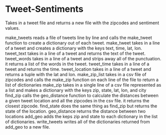 Tweet-Sentiments
================

Takes in a tweet file and returns a new file with the zipcodes and sentiment values.

make_tweets reads a file of tweets line by line and
calls the make_tweet function to create a dictionary
out of each tweet.
make_tweet takes in a line of a tweet and creates a
dictionary with the keys text, time, lat, lon.
tweet_text takes in a line of a tweet and returns the
text of the tweet.
tweet_words takes in a line of a tweet and strips away
all of the punctuation. it returns a list of the words
in the tweet.
tweet_time takes in a line of a tweet and returns the
time.
tweet_location takes in a line of a tweet and returns
a tuple with the lat and lon.
make_zip_list takes in a csv file of zipcodes and calls
the make_zip function on each line of the file to return
a list of dictionaries
make_zip takes in a single line of a csv file represented
as a list and makes a dictionary with the keys zip, state,
lat, lon, and city
find_zip calls the geo_distance function to calculate the
distances between a given tweet location and all the
zipcodes in the csv file. it returns the closest zipcode.
find_state does the same thing as find_zip but returns
the state of the location.
geo_distance returns the distance between two locations
add_geo adds the keps zip and state to each dictionary in
the list of dictionaries.
write_tweets writes all of the dictionaries returned from
add_geo to a new file.

